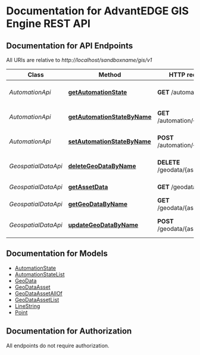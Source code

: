 # Documentation for AdvantEDGE GIS Engine REST API

<a name="documentation-for-api-endpoints"></a>
## Documentation for API Endpoints

All URIs are relative to *http://localhost/sandboxname/gis/v1*

Class | Method | HTTP request | Description
------------ | ------------- | ------------- | -------------
*AutomationApi* | [**getAutomationState**](Apis/AutomationApi.md#getautomationstate) | **GET** /automation | Get automation state
*AutomationApi* | [**getAutomationStateByName**](Apis/AutomationApi.md#getautomationstatebyname) | **GET** /automation/{type} | Get automation state
*AutomationApi* | [**setAutomationStateByName**](Apis/AutomationApi.md#setautomationstatebyname) | **POST** /automation/{type} | Set automation state
*GeospatialDataApi* | [**deleteGeoDataByName**](Apis/GeospatialDataApi.md#deletegeodatabyname) | **DELETE** /geodata/{assetName} | Delete geospatial data
*GeospatialDataApi* | [**getAssetData**](Apis/GeospatialDataApi.md#getassetdata) | **GET** /geodata | Get geospatial data
*GeospatialDataApi* | [**getGeoDataByName**](Apis/GeospatialDataApi.md#getgeodatabyname) | **GET** /geodata/{assetName} | Get geospatial data
*GeospatialDataApi* | [**updateGeoDataByName**](Apis/GeospatialDataApi.md#updategeodatabyname) | **POST** /geodata/{assetName} | Create/Update geospatial data


<a name="documentation-for-models"></a>
## Documentation for Models

 - [AutomationState](./Models/AutomationState.md)
 - [AutomationStateList](./Models/AutomationStateList.md)
 - [GeoData](./Models/GeoData.md)
 - [GeoDataAsset](./Models/GeoDataAsset.md)
 - [GeoDataAssetAllOf](./Models/GeoDataAssetAllOf.md)
 - [GeoDataAssetList](./Models/GeoDataAssetList.md)
 - [LineString](./Models/LineString.md)
 - [Point](./Models/Point.md)


<a name="documentation-for-authorization"></a>
## Documentation for Authorization

All endpoints do not require authorization.
